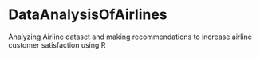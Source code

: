 # DataAnalysisOfAirlines
Analyzing Airline dataset and making recommendations to increase airline customer satisfaction using R
